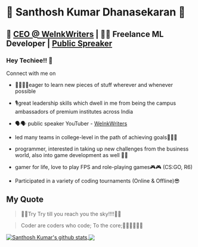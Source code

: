 # 🤖 Santhosh Kumar Dhanasekaran  🤖
##  🕺 [CEO @ WeInkWriters](https://weinkwriters.com)   |   👨‍💻 Freelance ML Developer | [Public Spreaker](https://www.youtube.com/watch?v=MFH4U2yGUcM)

### Hey Techiee!! 👋

Connect with me on

<!-- Add the images of social accounts-->

* 🤹‍♂️🤹‍♂️eager to learn new pieces of stuff wherever and whenever possible

* 🎙great leadership skills which dwell in me from being the campus ambassadors of premium institutes across India

* 🗣🗣 public speaker YouTuber - [WeInkWriters](https://www.youtube.com/channel/UCyJBMhkN3MlHHWWZrDDtXPQ) 

* led many teams in college-level in the path of achieving goals👊👊🤜

* programmer, interested in taking up new challenges from the business world, also into game development as well 🐱‍🏍

* gamer for life, love to play FPS and role-playing games🎮🎮 (CS:GO, R6)

* Participated in a variety of coding tournaments (Online & Offline)😎

## My Quote

> 🌌🌌Try Try till you reach you the sky!!!!🙌🙌

> Coder are coders who code; To the core;👨‍💻👨‍💻👨‍💻 

<a href="https://github.com/Santhoshkumard11/github-readme-stats">
  <img align="center" src="https://github-readme-stats-lac.vercel.app/api?username=Santhoshkumard11&show_icons=true&include_all_commits=true&theme=algolia" alt="Santhosh Kumar's github stats" />
</a>

<a href="https://github.com/Santhoshkumard11/github-readme-stats">
  <img align="center" src="https://github-readme-stats-lac.vercel.app/api/top-langs/?username=Santhoshkumard11&layout=compact&theme=prussian"/>
</a>


<!--
**Santhoshkumard11/Santhoshkumard11** is a ✨ _special_ ✨ repository because its `README.md` (this file) appears on your GitHub profile.

Here are some ideas to get you started:

- 🔭 I’m currently working on ...
- 🌱 I’m currently learning ...
- 👯 I’m looking to collaborate on ...
- 🤔 I’m looking for help with ...
- 💬 Ask me about ...
- 📫 How to reach me: ...
- 😄 Pronouns: ...
- ⚡ Fun fact: ...
-->
